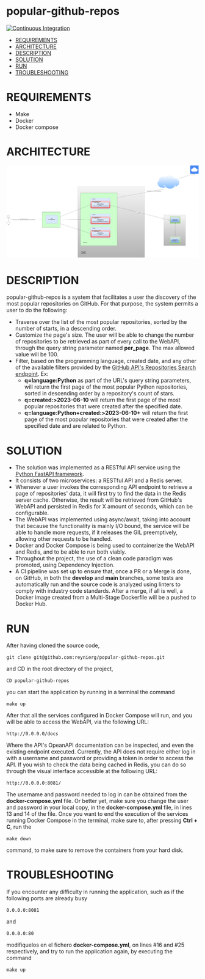 # popular-github-repos
[![Continuous Integration](https://github.com/reynierg/popular-github-repos/actions/workflows/ci.yml/badge.svg?branch=develop)](https://github.com/reynierg/popular-github-repos/actions/workflows/ci.yml)
- [REQUIREMENTS](#requirements)  
- [ARCHITECTURE](#architecture)
- [DESCRIPTION](#description)
- [SOLUTION](#solution)
- [RUN](#run)
- [TROUBLESHOOTING](#troubleshooting)

# REQUIREMENTS
- Make
- Docker
- Docker compose

# ARCHITECTURE

![Architecture](images/PopularReposArchitecture.drawio.png)

# DESCRIPTION

popular-github-repos is a system that facilitates a user the discovery of the most popular repositories on GitHub. For that purpose, the system permits a user to do the following:
- Traverse over the list of the most popular repositories, sorted by the number of starts, in a descending order.
- Customize the page's size. The user will be able to change the number of repositories to be retrieved as part of every call to the WebAPI, through the query string parameter named **per_page**. The max allowed value will be 100.
- Filter, based on the programming language, created date, and any other of the available filters provided by the [GitHub API's Repositories Search endpoint](https://docs.github.com/en/search-github/searching-on-github/searching-for-repositories). Ex:
  - **q=language:Python** as part of the URL's query string parameters, will return the first page of the most popular Python repositories, sorted in descending order by a repository's count of stars.
  - **q=created:>2023-06-10** will return the first page of the most popular repositories that were created after the specified date.
  - **q=language:Python+created:>2023-06-10+** will return the first page of the most popular repositories that were created after the specified date and are related to Python.

# SOLUTION

- The solution was implemented as a RESTful API service using the [Python FastAPI framework](https://fastapi.tiangolo.com/lo/).
- It consists of two microservices: a RESTful API and a Redis server.
- Whenever a user invokes the corresponding API endpoint to retrieve a page of repositories' data, it will first try to find the data in the Redis server cache. Otherwise, the result will be retrieved from GitHub's WebAPI and persisted in Redis for X amount of seconds, which can be configurable.
- The WebAPI was implemented using async/await, taking into account that because the functionality is mainly I/O bound, the service will be able to handle more requests, if it releases the GIL preemptively, allowing other requests to be handled.
- Docker and Docker Compose is being used to containerize the WebAPI and Redis, and to be able to run both viably.
- Throughout the project, the use of a clean code paradigm was promoted, using Dependency Injection.
- A CI pipeline was set up to ensure that, once a PR or a Merge is done, on GitHub, in both the **develop** and **main** branches, some tests are automatically run and the source code is analyzed using linters to comply with industry code standards. After a merge, if all is well, a Docker image created from a Multi-Stage Dockerfile will be a pushed to Docker Hub.

# RUN

After having cloned the source code, 
```
git clone git@github.com:reynierg/popular-github-repos.git
```
and CD in the root directory of the project, 
```
CD popular-github-repos
```
you can start the application by running in a terminal the command
```
make up
```
After that all the services configured in Docker Compose will run, and you will be able to access the WebAPI, via the following URL:
```
http://0.0.0.0/docs
```
Where the API's OpeanAPI documentation can be inspected, and even the existing endpoint executed.
Currently, the API does not require either log in with a username and password or providing a token in order to access the API.
If you wish to check the data being cached in Redis, you can do so through the visual interface accessible at the following URL:
```
http://0.0.0.0:8081/
```
The username and password needed to log in can be obtained from the **docker-compose.yml** file.
Or better yet, make sure you change the user and password in your local copy, in the **docker-compose.yml** file, in lines 13 and 14 of the file.
Once you want to end the execution of the services running Docker Compose in the terminal, make sure to, after pressing **Ctrl + C**, run the 
```
make down
```
command, to make sure to remove the containers from your hard disk. 

# TROUBLESHOOTING

If you encounter any difficulty in running the application, such as if the following ports are already busy
```
0.0.0.0:8081
```
and 
```
0.0.0.0:80
```
modifiquelos en el fichero **docker-compose.yml**, on lines #16 and #25 respectively, and try to run the application again, by executing the command
```
make up
```

